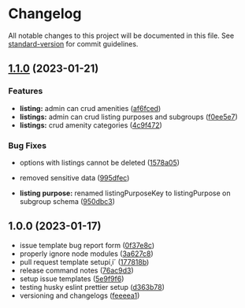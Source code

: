 # Changelog

All notable changes to this project will be documented in this file. See [standard-version](https://github.com/conventional-changelog/standard-version) for commit guidelines.

## [1.1.0](https://github.com/Bankole2000/cp-backend/compare/v1.0.0...v1.1.0) (2023-01-21)


### Features

* **listing:** admin can crud amenities ([af6fced](https://github.com/Bankole2000/cp-backend/commits/af6fcedf229c50636421c6bedaaf96ea582a003d))
* **listings:** admin can crud listing purposes and subgroups ([f0ee5e7](https://github.com/Bankole2000/cp-backend/commits/f0ee5e710d8ad3fe70e62882b019cf73cbb9c2de))
* **listings:** crud amenity categories ([4c9f472](https://github.com/Bankole2000/cp-backend/commits/4c9f4724af385e9e56173427ce9d69afd3c3fdf9))


### Bug Fixes

* options with listings cannot be deleted ([1578a05](https://github.com/Bankole2000/cp-backend/commits/1578a052fe80e624adfa8af7daef422adebaeafb))
* removed sensitive data ([995dfec](https://github.com/Bankole2000/cp-backend/commits/995dfecdf5306247161069cb190c7b748bc7de10))


* **listing purpose:** renamed listingPurposeKey to listingPurpose on subgroup schema ([950dbc3](https://github.com/Bankole2000/cp-backend/commits/950dbc3a8db4bc9a48514389ef6af5ddf7a13555))

## 1.0.0 (2023-01-17)


* issue template bug report form ([0f37e8c](https://github.com/Bankole2000/cp-backend/commits/0f37e8cde955adc4517ec4fff4a36e2f31a2737f))
* properly ignore node modules ([3a627c8](https://github.com/Bankole2000/cp-backend/commits/3a627c89dbd0a422939d4d15dfa9a266d3559ea0))
* pull request template setupí¸í´ ([177818b](https://github.com/Bankole2000/cp-backend/commits/177818ba9a8efd4c5ac95b01c8cb64c94873346d))
* release command notes ([76ac9d3](https://github.com/Bankole2000/cp-backend/commits/76ac9d32565e9201c05dfc29108a5e8abd4410f9))
* setup issue templates ([5e9f9f6](https://github.com/Bankole2000/cp-backend/commits/5e9f9f6121eada7f5e3fe7792075272ba67d59b6))
* testing husky eslint prettier setup ([d363b78](https://github.com/Bankole2000/cp-backend/commits/d363b7800b98997e3fcc53d850d5221aabfb9cc7))
* versioning and changelogs ([feeeea1](https://github.com/Bankole2000/cp-backend/commits/feeeea13abb933189db60ba25b1df24df69e6210))
